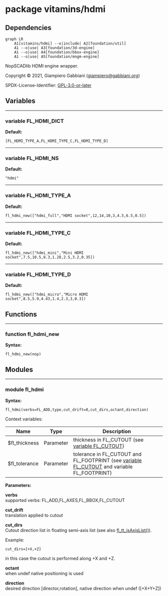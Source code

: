 # package vitamins/hdmi

## Dependencies

```mermaid
graph LR
    A1[vitamins/hdmi] --o|include| A2[foundation/util]
    A1 --o|use| A3[foundation/3d-engine]
    A1 --o|use| A4[foundation/bbox-engine]
    A1 --o|use| A5[foundation/mngm-engine]
```

NopSCADlib HDMI engine wrapper.

Copyright © 2021, Giampiero Gabbiani (giampiero@gabbiani.org)

SPDX-License-Identifier: [GPL-3.0-or-later](https://spdx.org/licenses/GPL-3.0-or-later.html)


## Variables

---

### variable FL_HDMI_DICT

__Default:__

    [FL_HDMI_TYPE_A,FL_HDMI_TYPE_C,FL_HDMI_TYPE_D]

---

### variable FL_HDMI_NS

__Default:__

    "hdmi"

---

### variable FL_HDMI_TYPE_A

__Default:__

    fl_hdmi_new(["hdmi_full","HDMI socket",12,14,10,3,4.5,6.5,0.5])

---

### variable FL_HDMI_TYPE_C

__Default:__

    fl_hdmi_new(["hdmi_mini","Mini HDMI socket",7.5,10.5,8.3,1.28,2.5,3.2,0.35])

---

### variable FL_HDMI_TYPE_D

__Default:__

    fl_hdmi_new(["hdmi_micro","Micro HDMI socket",8.5,5.9,4.43,1.4,2.3,3,0.3])

## Functions

---

### function fl_hdmi_new

__Syntax:__

```text
fl_hdmi_new(nop)
```

## Modules

---

### module fl_hdmi

__Syntax:__

    fl_hdmi(verbs=FL_ADD,type,cut_drift=0,cut_dirs,octant,direction)

Context variables:

| Name           | Type      | Description                                 |
| -------------  | -------   | ------------------------------------------- |
| $fl_thickness  | Parameter | thickness in FL_CUTOUT (see [variable FL_CUTOUT](../foundation/core.md#variable-fl_cutout))          |
| $fl_tolerance  | Parameter | tolerance in FL_CUTOUT and FL_FOOTPRINT (see [variable FL_CUTOUT](../foundation/core.md#variable-fl_cutout) and variable FL_FOOTPRINT)  |


__Parameters:__

__verbs__  
supported verbs: FL_ADD,FL_AXES,FL_BBOX,FL_CUTOUT

__cut_drift__  
translation applied to cutout

__cut_dirs__  
Cutout direction list in floating semi-axis list (see also [fl_tt_isAxisList()](../foundation/traits-engine.md#function-fl_tt_isaxislist)).

Example:

    cut_dirs=[+X,+Z]

in this case the cutout is performed along +X and +Z.



__octant__  
when undef native positioning is used

__direction__  
desired direction [director,rotation], native direction when undef ([+X+Y+Z])


